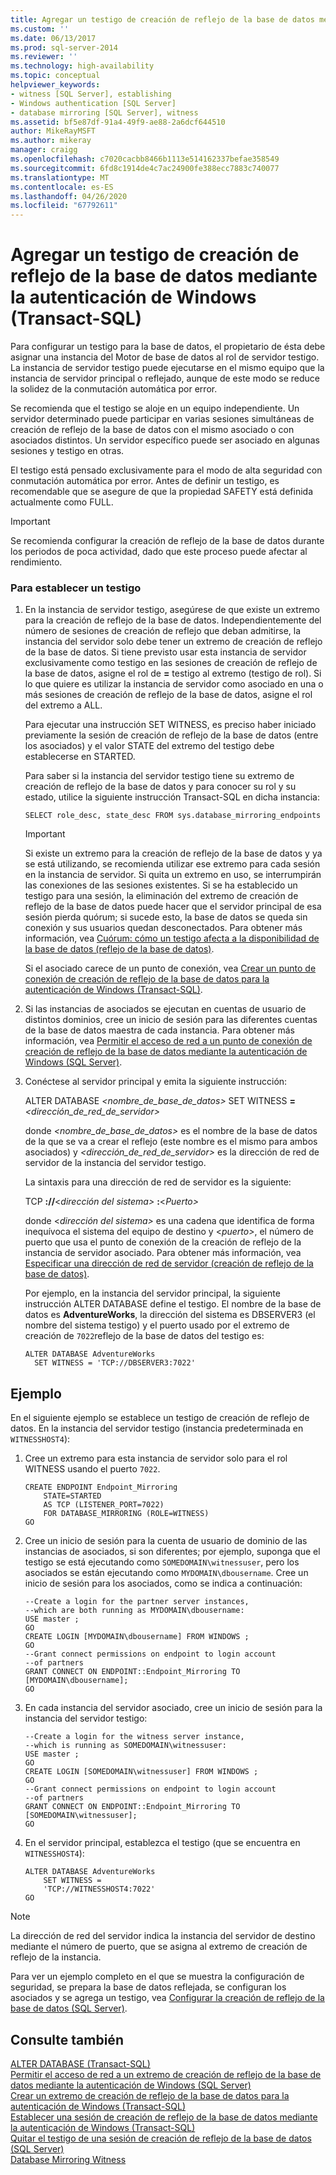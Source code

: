```yaml
---
title: Agregar un testigo de creación de reflejo de la base de datos mediante la autenticación de Windows (Transact-SQL) | Microsoft Docs
ms.custom: ''
ms.date: 06/13/2017
ms.prod: sql-server-2014
ms.reviewer: ''
ms.technology: high-availability
ms.topic: conceptual
helpviewer_keywords:
- witness [SQL Server], establishing
- Windows authentication [SQL Server]
- database mirroring [SQL Server], witness
ms.assetid: bf5e87df-91a4-49f9-ae88-2a6dcf644510
author: MikeRayMSFT
ms.author: mikeray
manager: craigg
ms.openlocfilehash: c7020cacbb8466b1113e514162337befae358549
ms.sourcegitcommit: 6fd8c1914de4c7ac24900fe388ecc7883c740077
ms.translationtype: MT
ms.contentlocale: es-ES
ms.lasthandoff: 04/26/2020
ms.locfileid: "67792611"
---
```

# <a name="add-a-database-mirroring-witness-using-windows-authentication-transact-sql"></a>Agregar un testigo de creación de reflejo de la base de datos mediante la autenticación de Windows (Transact-SQL)
  Para configurar un testigo para la base de datos, el propietario de ésta debe asignar una instancia del Motor de base de datos al rol de servidor testigo. La instancia de servidor testigo puede ejecutarse en el mismo equipo que la instancia de servidor principal o reflejado, aunque de este modo se reduce la solidez de la conmutación automática por error.  
  
 Se recomienda que el testigo se aloje en un equipo independiente. Un servidor determinado puede participar en varias sesiones simultáneas de creación de reflejo de la base de datos con el mismo asociado o con asociados distintos. Un servidor específico puede ser asociado en algunas sesiones y testigo en otras.  
  
 El testigo está pensado exclusivamente para el modo de alta seguridad con conmutación automática por error. Antes de definir un testigo, es recomendable que se asegure de que la propiedad SAFETY está definida actualmente como FULL.  
  
> [!IMPORTANT]  
>  Se recomienda configurar la creación de reflejo de la base de datos durante los periodos de poca actividad, dado que este proceso puede afectar al rendimiento.  
  
### <a name="to-establish-a-witness"></a>Para establecer un testigo  
  
1.  En la instancia de servidor testigo, asegúrese de que existe un extremo para la creación de reflejo de la base de datos. Independientemente del número de sesiones de creación de reflejo que deban admitirse, la instancia del servidor solo debe tener un extremo de creación de reflejo de la base de datos. Si tiene previsto usar esta instancia de servidor exclusivamente como testigo en las sesiones de creación de reflejo de la base de datos, asigne el rol de **=** testigo al extremo (testigo de rol). Si lo que quiere es utilizar la instancia de servidor como asociado en una o más sesiones de creación de reflejo de la base de datos, asigne el rol del extremo a ALL.  
  
     Para ejecutar una instrucción SET WITNESS, es preciso haber iniciado previamente la sesión de creación de reflejo de la base de datos (entre los asociados) y el valor STATE del extremo del testigo debe establecerse en STARTED.  
  
     Para saber si la instancia del servidor testigo tiene su extremo de creación de reflejo de la base de datos y para conocer su rol y su estado, utilice la siguiente instrucción Transact-SQL en dicha instancia:  
  
    ```  
    SELECT role_desc, state_desc FROM sys.database_mirroring_endpoints  
    ```  
  
    > [!IMPORTANT]  
    >  Si existe un extremo para la creación de reflejo de la base de datos y ya se está utilizando, se recomienda utilizar ese extremo para cada sesión en la instancia de servidor. Si quita un extremo en uso, se interrumpirán las conexiones de las sesiones existentes. Si se ha establecido un testigo para una sesión, la eliminación del extremo de creación de reflejo de la base de datos puede hacer que el servidor principal de esa sesión pierda quórum; si sucede esto, la base de datos se queda sin conexión y sus usuarios quedan desconectados. Para obtener más información, vea [Cuórum: cómo un testigo afecta a la disponibilidad de la base de datos &#40;reflejo de la base de datos&#41;](quorum-how-a-witness-affects-database-availability-database-mirroring.md).  
  
     Si el asociado carece de un punto de conexión, vea [Crear un punto de conexión de creación de reflejo de la base de datos para la autenticación de Windows &#40;Transact-SQL&#41;](create-a-database-mirroring-endpoint-for-windows-authentication-transact-sql.md).  
  
2.  Si las instancias de asociados se ejecutan en cuentas de usuario de distintos dominios, cree un inicio de sesión para las diferentes cuentas de la base de datos maestra de cada instancia. Para obtener más información, vea [Permitir el acceso de red a un punto de conexión de creación de reflejo de la base de datos mediante la autenticación de Windows &#40;SQL Server&#41;](../database-mirroring-allow-network-access-windows-authentication.md).  
  
3.  Conéctese al servidor principal y emita la siguiente instrucción:  
  
     ALTER DATABASE *<nombre_de_base_de_datos>* SET WITNESS **=** _<dirección_de_red_de_servidor>_  
  
     donde *<nombre_de_base_de_datos>* es el nombre de la base de datos de la que se va a crear el reflejo (este nombre es el mismo para ambos asociados) y *<dirección_de_red_de_servidor>* es la dirección de red de servidor de la instancia del servidor testigo.  
  
     La sintaxis para una dirección de red de servidor es la siguiente:  
  
     TCP **://**\<_dirección del sistema>_ **:**\<*Puerto>*  
  
     donde \<*dirección del sistema>* es una cadena que identifica de forma inequívoca el sistema del equipo de destino y \<*puerto>*, el número de puerto que usa el punto de conexión de la creación de reflejo de la instancia de servidor asociado. Para obtener más información, vea [Especificar una dirección de red de servidor &#40;creación de reflejo de la base de datos&#41;](specify-a-server-network-address-database-mirroring.md).  
  
     Por ejemplo, en la instancia del servidor principal, la siguiente instrucción ALTER DATABASE define el testigo. El nombre de la base de datos es **AdventureWorks**, la dirección del sistema es DBSERVER3 (el nombre del sistema testigo) y el puerto usado por el extremo de creación de `7022`reflejo de la base de datos del testigo es:  
  
    ```  
    ALTER DATABASE AdventureWorks   
      SET WITNESS = 'TCP://DBSERVER3:7022'  
    ```  
  
## <a name="example"></a>Ejemplo  
 En el siguiente ejemplo se establece un testigo de creación de reflejo de datos. En la instancia del servidor testigo (instancia predeterminada en `WITNESSHOST4`):  
  
1.  Cree un extremo para esta instancia de servidor solo para el rol WITNESS usando el puerto `7022`.  
  
    ```  
    CREATE ENDPOINT Endpoint_Mirroring  
        STATE=STARTED   
        AS TCP (LISTENER_PORT=7022)   
        FOR DATABASE_MIRRORING (ROLE=WITNESS)  
    GO  
    ```  
  
2.  Cree un inicio de sesión para la cuenta de usuario de dominio de las instancias de asociados, si son diferentes; por ejemplo, suponga que el testigo se está ejecutando como `SOMEDOMAIN\witnessuser`, pero los asociados se están ejecutando como `MYDOMAIN\dbousername`. Cree un inicio de sesión para los asociados, como se indica a continuación:  
  
    ```  
    --Create a login for the partner server instances,  
    --which are both running as MYDOMAIN\dbousername:  
    USE master ;  
    GO  
    CREATE LOGIN [MYDOMAIN\dbousername] FROM WINDOWS ;  
    GO  
    --Grant connect permissions on endpoint to login account   
    --of partners  
    GRANT CONNECT ON ENDPOINT::Endpoint_Mirroring TO [MYDOMAIN\dbousername];  
    GO  
    ```  
  
3.  En cada instancia del servidor asociado, cree un inicio de sesión para la instancia del servidor testigo:  
  
    ```  
    --Create a login for the witness server instance,  
    --which is running as SOMEDOMAIN\witnessuser:  
    USE master ;  
    GO  
    CREATE LOGIN [SOMEDOMAIN\witnessuser] FROM WINDOWS ;  
    GO  
    --Grant connect permissions on endpoint to login account   
    --of partners  
    GRANT CONNECT ON ENDPOINT::Endpoint_Mirroring TO [SOMEDOMAIN\witnessuser];  
    GO  
    ```  
  
4.  En el servidor principal, establezca el testigo (que se encuentra en `WITNESSHOST4`):  
  
    ```  
    ALTER DATABASE AdventureWorks   
        SET WITNESS =   
        'TCP://WITNESSHOST4:7022'  
    GO  
    ```  
  
> [!NOTE]  
>  La dirección de red del servidor indica la instancia del servidor de destino mediante el número de puerto, que se asigna al extremo de creación de reflejo de la instancia.  
  
 Para ver un ejemplo completo en el que se muestra la configuración de seguridad, se prepara la base de datos reflejada, se configuran los asociados y se agrega un testigo, vea [Configurar la creación de reflejo de la base de datos &#40;SQL Server&#41;](database-mirroring-sql-server.md).  
  
## <a name="see-also"></a>Consulte también  
 [ALTER DATABASE &#40;Transact-SQL&#41;](/sql/t-sql/statements/alter-database-transact-sql)   
 [Permitir el acceso de red a un extremo de creación de reflejo de la base de datos mediante la autenticación de Windows &#40;SQL Server&#41;](../database-mirroring-allow-network-access-windows-authentication.md)   
 [Crear un extremo de creación de reflejo de la base de datos para la autenticación de Windows &#40;Transact-SQL&#41;](create-a-database-mirroring-endpoint-for-windows-authentication-transact-sql.md)   
 [Establecer una sesión de creación de reflejo de la base de datos mediante la autenticación de Windows &#40;Transact-SQL&#41;](database-mirroring-establish-session-windows-authentication.md)   
 [Quitar el testigo de una sesión de creación de reflejo de la base de datos &#40;SQL Server&#41;](remove-the-witness-from-a-database-mirroring-session-sql-server.md)   
 [Database Mirroring Witness](database-mirroring-witness.md)  
  
  
